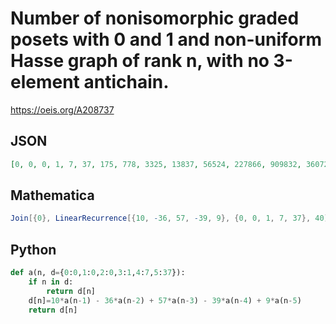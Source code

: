 # Number of nonisomorphic graded posets with 0 and 1 and non\-uniform Hasse graph of rank n, with no 3\-element antichain\.
https://oeis.org/A208737
## JSON
```JSON
[0, 0, 0, 1, 7, 37, 175, 778, 3325, 13837, 56524, 227866, 909832, 3607294, 14227447, 55894252, 218937532, 855650749, 3338323915, 13007422705, 50631143323, 196928737582, 765495534433, 2974251390529, 11552064922624, 44856304154086]
```
## Mathematica
```Mathematica
Join[{0}, LinearRecurrence[{10, -36, 57, -39, 9}, {0, 0, 1, 7, 37}, 40]]
```
## Python
```Python
def a(n, d={0:0,1:0,2:0,3:1,4:7,5:37}):
    if n in d:
        return d[n]
    d[n]=10*a(n-1) - 36*a(n-2) + 57*a(n-3) - 39*a(n-4) + 9*a(n-5)
    return d[n]
```
